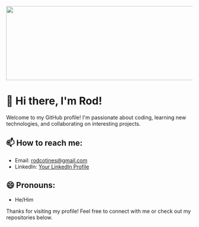 <img src="https://github.com/rodcotines/rodcotines/assets/116856833/2860c34a-0f37-4579-a71e-06b171e72804" width="600" height="200">

# 👋 Hi there, I'm Rod!

Welcome to my GitHub profile! I'm passionate about coding, learning new technologies, and collaborating on interesting projects.


## 📫 How to reach me:

- Email: [rodcotines@gmail.com](mailto:rodcotines@gmail.com)
- LinkedIn: [Your LinkedIn Profile](https://www.linkedin.com/in/rodcotines/)

## 😄 Pronouns:

- He/Him




Thanks for visiting my profile! Feel free to connect with me or check out my repositories below.
